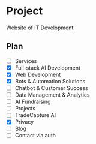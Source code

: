 # Project

Website of IT Development

## Plan

- [ ]  Services
  - [x]  Full-stack AI Development
  - [x]  Web Development
  - [x]  Bots & Automation Solutions
  - [ ]  Chatbot & Customer Success
  - [ ]  Data Management & Analytics
  - [ ]  AI Fundraising
- [ ]  Projects
  - [ ]  TradeCapture AI
- [x]  Privacy
- [ ]  Blog
- [ ]  Contact via auth